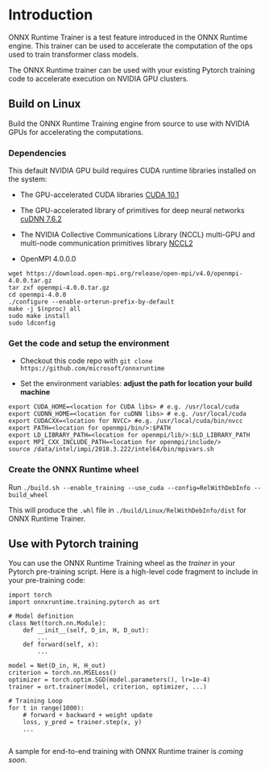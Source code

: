 # Introduction

ONNX Runtime Trainer is a test feature introduced in the ONNX Runtime engine. This trainer can be used to accelerate the computation of the ops used to train transformer class models.

The ONNX Runtime trainer can be used with your existing Pytorch training code to accelerate execution on NVIDIA GPU clusters.

## Build on Linux

Build the ONNX Runtime Training engine from source to use with NVIDIA GPUs for accelerating the computations.

### Dependencies

This default NVIDIA GPU build requires CUDA runtime libraries installed on the system:

* The GPU-accelerated CUDA libraries [CUDA 10.1](https://developer.nvidia.com/cuda-downloads?target_os=Linux&target_arch=x86_64&target_distro=Ubuntu&target_version=1604&target_type=debnetwork)

* The GPU-accelerated library of primitives for deep neural networks [cuDNN 7.6.2](https://docs.nvidia.com/deeplearning/sdk/cudnn-install/index.html#install-linux)

* The NVIDIA Collective Communications Library (NCCL) multi-GPU and multi-node communication primitives library [NCCL2](https://docs.nvidia.com/deeplearning/sdk/nccl-install-guide/index.html)

* OpenMPI 4.0.0.0

```
wget https://download.open-mpi.org/release/open-mpi/v4.0/openmpi-4.0.0.tar.gz
tar zxf openmpi-4.0.0.tar.gz
cd openmpi-4.0.0
./configure --enable-orterun-prefix-by-default
make -j $(nproc) all
sudo make install
sudo ldconfig
```

### Get the code and setup the environment

* Checkout this code repo with `git clone https://github.com/microsoft/onnxruntime`

* Set the environment variables: __adjust the path for location your build machine__

```
export CUDA_HOME=<location for CUDA libs> # e.g. /usr/local/cuda
export CUDNN_HOME=<location for cuDNN libs> # e.g. /usr/local/cuda
export CUDACXX=<location for NVCC> #e.g. /usr/local/cuda/bin/nvcc
export PATH=<location for openmpi/bin/>:$PATH
export LD_LIBRARY_PATH=<location for openmpi/lib/>:$LD_LIBRARY_PATH
export MPI_CXX_INCLUDE_PATH=<location for openmpi/include/>
source /data/intel/impi/2018.3.222/intel64/bin/mpivars.sh
```

### Create the ONNX Runtime wheel

Run `./build.sh --enable_training --use_cuda --config=RelWithDebInfo --build_wheel`

This will produce the `.whl` file in `./build/Linux/RelWithDebInfo/dist` for ONNX Runtime Trainer.

## Use with Pytorch training

You can use the ONNX Runtime Training wheel as the *trainer* in your Pytorch pre-training script. Here is a high-level code fragment to include in your pre-training code:

```
import torch
import onnxruntime.training.pytorch as ort

# Model definition
class Net(torch.nn.Module):
    def __init__(self, D_in, H, D_out):
        ...
    def forward(self, x): 
        ...

model = Net(D_in, H, H_out)
criterion = torch.nn.MSELoss()
optimizer = torch.optim.SGD(model.parameters(), lr=1e-4)
trainer = ort.trainer(model, criterion, optimizer, ...)

# Training Loop
for t in range(1000):
    # forward + backward + weight update 
    loss, y_pred = trainer.step(x, y)
    ...
    
```

A sample for end-to-end training with ONNX Runtime trainer is *coming soon*.

